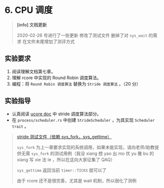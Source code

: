 # 6. CPU 调度

> **[info] 文档更新**
>
> 2020-02-26 号进行了一些更新
> 修改了测试文件
> 删掉了对 `sys_wait` 的需求
> 在文件末尾增加了测评方式

## 实验要求

1. 阅读理解文档第七章。
2. 理解 rcore 中实现的 Round Robin 调度算法。
3. 编程：将 `Round Robin 调度算法` 替换为 `Stride 调度算法` 。（20 分）

## 实验指导

- 认真阅读 [ucore doc](https://learningos.github.io/ucore_os_webdocs/lab6/lab6_3_6_1_basic_method.html) 中 stride 调度算法部分。
- 在 `process/scheduler.rs` 中创建 `StrideScheduler` ，为其实现 `Scheduler trait` 。

> [stride 测试文件（依赖 sys_fork，sys_gettime）](https://github.com/rcore-os/rCore_tutorial/blob/master/test/usr/stride_test.rs)
>
> `sys_fork` 为上一章要求实现的系统调用，如果未能实现，请向老师/助教提供无需 `sys_fork` 的测试用例（我没 xiang 想 yao 出 mo 优 yu 雅 bu 的 xiang 写 xie 法 le ，所以在这向大家征集了 QAQ）
>
> `sys_gettime` 返回当前 `timer::TICKS` 就可以了
>
> 由于 rcore 还不是很完善，尤其是 wait 机制，所以弱化了测例
